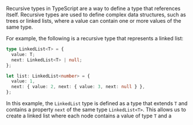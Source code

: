 Recursive types in TypeScript are a way to define a type that references itself. Recursive types are used to define complex data structures, such as trees or linked lists, where a value can contain one or more values of the same type.

For example, the following is a recursive type that represents a linked list:

```ts
type LinkedList<T> = {
  value: T;
  next: LinkedList<T> | null;
};

let list: LinkedList<number> = {
  value: 1,
  next: { value: 2, next: { value: 3, next: null } },
};
```

In this example, the `LinkedList` type is defined as a type that extends `T` and contains a property `next` of the same type `LinkedList<T>`. This allows us to create a linked list where each node contains a value of type `T` and a